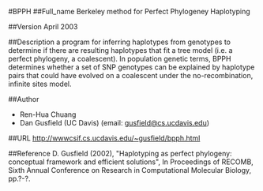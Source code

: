 #BPPH
##Full_name
Berkeley method for Perfect Phylogeney Haplotyping

##Version
April 2003

##Description
a program for inferring haplotypes from genotypes to determine if there are resulting haplotypes that fit a tree model (i.e. a perfect phylogeny, a coalescent). In population genetic terms, BPPH determines whether a set of SNP genotypes can be explained by haplotype pairs that could have evolved on a coalescent under the no-recombination, infinite sites model.

##Author
* Ren-Hua Chuang
* Dan Gusfield (UC Davis) (email: gusfield@cs.ucdavis.edu)

##URL
http://wwwcsif.cs.ucdavis.edu/~gusfield/bpph.html

##Reference
D. Gusfield (2002), "Haplotyping as perfect phylogeny: conceptual framework and efficient solutions", In Proceedings of RECOMB, Sixth Annual Conference on Research in Computational Molecular Biology, pp.?-?.

